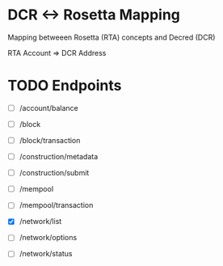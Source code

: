 # DCR <-> Rosetta Mapping

Mapping betweeen Rosetta (RTA) concepts and Decred (DCR)

RTA Account => DCR Address

# TODO Endpoints

- [ ] /account/balance
- [ ] /block
- [ ] /block/transaction
- [ ] /construction/metadata
- [ ] /construction/submit
- [ ] /mempool
- [ ] /mempool/transaction
- [x] /network/list
- [ ] /network/options
- [ ] /network/status



